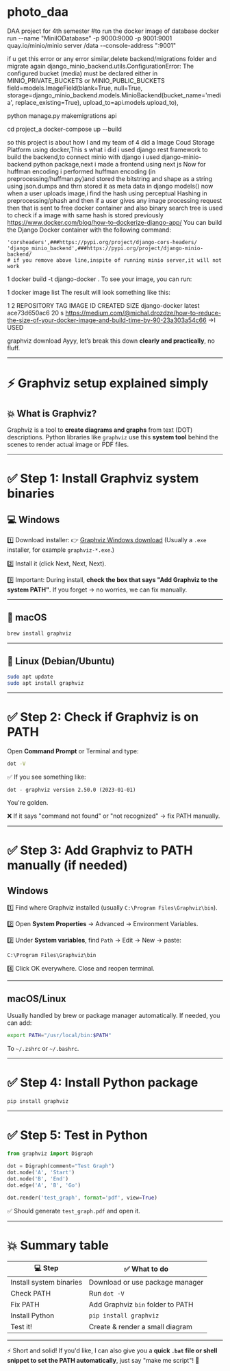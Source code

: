 # photo_daa
DAA project for 4th semester
#to run the docker image of database
docker run --name "MiniIODatabase" -p 9000:9000 -p 9001:9001 quay.io/minio/minio server /data --console-address ":9001"

if u get this error or any error similar,delete backend/migrations folder and migrate again 
django_minio_backend.utils.ConfigurationError: The configured bucket (media) must be declared either in MINIO_PRIVATE_BUCKETS or MINIO_PUBLIC_BUCKETS
field=models.ImageField(blank=True, null=True, storage=django_minio_backend.models.MinioBackend(bucket_name='media', replace_existing=True), upload_to=api.models.upload_to),

python manage.py makemigrations api

cd project_a
docker-compose up --build


so this project is about how I and my team of 4 did a Image Coud Storage Platform using docker,This s what i did
i used django rest framework to build the backend,to connect minio with django i used django-minio-backend python package,next  i made a frontend using next js
Now for huffman encoding i performed huffman encoding (in preprocessing/huffman.py)and stored the bitstring and shape as a string using json.dumps and thrn stored it as meta data in django models()
now when a user uploads image,i find the hash using perceptual Hashing in preprocessing/phash and then if a user gives any image processing request then that is sent to free docker container and also binary search tree is used to check if a image with same hash is stored previously
https://www.docker.com/blog/how-to-dockerize-django-app/
You can build the Django Docker container with the following command:

    'corsheaders',###https://pypi.org/project/django-cors-headers/
    'django_minio_backend',###https://pypi.org/project/django-minio-backend/
    # if you remove above line,inspite of running minio server,it will not work


1
docker build -t django-docker .
To see your image, you can run:

1
docker image list
The result will look something like this:

1
2
REPOSITORY      TAG       IMAGE ID       CREATED          SIZE
django-docker   latest    ace73d650ac6   20 s
https://medium.com/@michal.drozdze/how-to-reduce-the-size-of-your-docker-image-and-build-time-by-90-23a303a54c66 ->I USED 


graphviz download
Ayyy, let’s break this down **clearly and practically**, no fluff.

---

# ⚡️ **Graphviz setup explained simply**

## 💥 What is Graphviz?

Graphviz is a tool to **create diagrams and graphs** from text (DOT) descriptions.
Python libraries like `graphviz` use this **system tool** behind the scenes to render actual image or PDF files.

---

# ✅ **Step 1: Install Graphviz system binaries**

## 💻 Windows

1️⃣ Download installer:
👉 [Graphviz Windows download](https://graphviz.org/download/#windows)
(Usually a `.exe` installer, for example `graphviz-*.exe`.)

2️⃣ Install it (click Next, Next, Next).

3️⃣ Important: During install, **check the box that says "Add Graphviz to the system PATH"**.
If you forget → no worries, we can fix manually.

---

## 🍏 macOS

```bash
brew install graphviz
```

---

## 🐧 Linux (Debian/Ubuntu)

```bash
sudo apt update
sudo apt install graphviz
```

---

# ✅ **Step 2: Check if Graphviz is on PATH**

Open **Command Prompt** or Terminal and type:

```bash
dot -V
```

✅ If you see something like:

```
dot - graphviz version 2.50.0 (2023-01-01)
```

You're golden.

❌ If it says "command not found" or "not recognized" → fix PATH manually.

---

# ✅ **Step 3: Add Graphviz to PATH manually (if needed)**

## Windows

1️⃣ Find where Graphviz installed (usually `C:\Program Files\Graphviz\bin`).

2️⃣ Open **System Properties** → Advanced → Environment Variables.

3️⃣ Under **System variables**, find `Path` → Edit → New → paste:

```
C:\Program Files\Graphviz\bin
```

4️⃣ Click OK everywhere. Close and reopen terminal.

---

## macOS/Linux

Usually handled by brew or package manager automatically.
If needed, you can add:

```bash
export PATH="/usr/local/bin:$PATH"
```

To `~/.zshrc` or `~/.bashrc`.

---

# ✅ **Step 4: Install Python package**

```bash
pip install graphviz
```

---

# ✅ **Step 5: Test in Python**

```python
from graphviz import Digraph

dot = Digraph(comment="Test Graph")
dot.node('A', 'Start')
dot.node('B', 'End')
dot.edge('A', 'B', 'Go')

dot.render('test_graph', format='pdf', view=True)
```

✅ Should generate `test_graph.pdf` and open it.

---

# 💥 **Summary table**

| 💻 Step                 | ✅ What to do                      |
| ----------------------- | --------------------------------- |
| Install system binaries | Download or use package manager   |
| Check PATH              | Run `dot -V`                      |
| Fix PATH                | Add Graphviz `bin` folder to PATH |
| Install Python          | `pip install graphviz`            |
| Test it!                | Create & render a small diagram   |

---

⚡️ Short and solid!
If you'd like, I can also give you a **quick `.bat` file or shell snippet to set the PATH automatically**, just say "make me script"! 🚀

